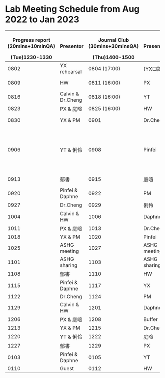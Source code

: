 # Lab Meeting Schedule from Aug 2022 to Jan 2023


| <p>Progress report<br> (20mins+10minQA)</p> (Tue)1230-1330| Presentor| <p>Journal Club<br> (30mins+30minsQA)</p>(Thu)1400-1500| Presentor| Topic|
|-------------------------------------------------|----------|----------------------------------------------| ---------|------|
|0802|YX rehearsal|0804 (17:00)|(YX口試)|暫停一次|
|0809|HW|0811 (16:00)|PX|[gnomAD SV](https://www.nature.com/articles/s41586-020-2287-8)|
|0816|Calvin & Dr.Cheng|0818  (16:00)|YT|Deafness association|
|0823|PX & 庭暄|0825  (16:00)|HW|[Japan KIR](https://www.sciencedirect.com/science/article/pii/S2666979X22000180)|
|0830|YX & PM|0901|Dr.Cheng|Somatic benchmark|
|0906|YT & 俐伶|0908|Pinfei|[Precision medicine in 2030—seven ways to transform healthcare](https://doi.org/10.1016/j.cell.2021.01.015)|
|0913|郁書|0915|庭暄|[gnomAD MT](https://www.ncbi.nlm.nih.gov/pmc/articles/PMC8896463/)|
|0920|Pinfei & Daphne|0922|PM|[UKB WGS](https://www.nature.com/articles/d41586-022-01984-6)|
|0927|Dr.Cheng|0929|俐伶|[TWB WGS](https://www.medrxiv.org/content/10.1101/2021.12.23.21268291v1)|
|1004|Calvin & HW|1006|Daphne|[Molecular diagnosis](https://www.nejm.org/doi/full/10.1056/NEJMoa2035790)|
|1011|PX & 庭暄|1013|Dr.Cheng||
|1018|YX & PM|1020|Pinfei||
|1025|ASHG meeting|1027|ASHG meeting||
|1101|ASHG sharing|1103|ASHG sharing||
|1108|郁書|1110|HW||
|1115|Pinfei & Daphne|1117|YX|[HLA*LA](https://academic.oup.com/bioinformatics/article/35/21/4394/5426702)|
|1122|Dr.Cheng|1124|PM||
|1129|Calvin & HW|1201|Daphne||
|1206|PX & 庭暄|1208|Buffer||
|1213|YX & PM|1215|Dr.Cheng||
|1220|YT & 俐伶|1222|庭暄||
|1227|郁書|1229|PX||
|0103|Pinfei & Daphne|0105|YT||
|0110|Guest|0112|HW||
